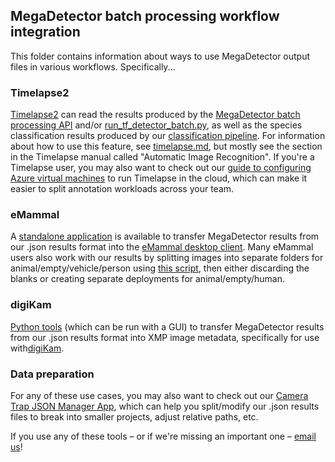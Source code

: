 ## MegaDetector batch processing workflow integration

This folder contains information about ways to use MegaDetector output files in various workflows.  Specifically...

### Timelapse2

[Timelapse2](http://saul.cpsc.ucalgary.ca/timelapse/) can read the results produced by the [MegaDetector batch processing API](https://github.com/ecologize/CameraTraps/tree/master/api/batch_processing) and/or [run_tf_detector_batch.py](https://github.com/ecologize/CameraTraps/blob/master/detection/run_tf_detector_batch.py), as well as the species classification results produced by our [classification pipeline](https://github.com/ecologize/CameraTraps/tree/master/classification).  For information about how to use this feature, see [timelapse.md](timelapse.md), but mostly see the section in the Timelapse manual called "Automatic Image Recognition".  If you're a Timelapse user, you may also want to check out our [guide to configuring Azure virtual machines](remote_desktop.md) to run Timelapse in the cloud, which can make it easier to split annotation workloads across your team.

### eMammal

A [standalone application](https://github.com/ecologize/CameraTraps/tree/master/api/batch_processing/integration/eMammal) is available to transfer MegaDetector results from our .json results format into the [eMammal desktop client](https://emammal.si.edu/eyes-wildlife/content/downloading-desktop-application).  Many eMammal users also work with our results by splitting images into separate folders for animal/empty/vehicle/person using [this script](https://github.com/ecologize/CameraTraps/blob/master/api/batch_processing/postprocessing/separate_detections_into_folders.py), then either discarding the blanks or creating separate deployments for animal/empty/human.

### digiKam

[Python tools](digiKam/README.md) (which can be run with a GUI) to transfer MegaDetector results from our .json results format into XMP image metadata, specifically for use with[digiKam](https://www.digikam.org/).

### Data preparation

For any of these use cases, you may also want to check out our [Camera Trap JSON Manager App](https://github.com/ecologize/CameraTraps/blob/master/api/batch_processing/postprocessing/CameraTrapJsonManagerApp.md), which can help you split/modify our .json results files to break into smaller projects, adjust relative paths, etc.

If you use any of these tools &ndash; or if we're missing an important one &ndash; <a href="mailto:cameratraps@lila.science">email us</a>!


